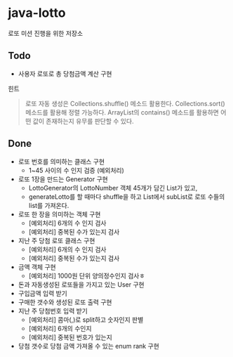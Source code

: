 # java-lotto
로또 미션 진행을 위한 저장소

## Todo

- 사용자 로또로 총 당첨금액 계산 구현



힌트
>로또 자동 생성은 Collections.shuffle() 메소드 활용한다.
 Collections.sort() 메소드를 활용해 정렬 가능하다.
 ArrayList의 contains() 메소드를 활용하면 어떤 값이 존재하는지 유무를 판단할 수 있다.
 

## Done
- 로또 번호를 의미하는 클래스 구현
    + 1~45 사이의 수 인지 검증 (예외처리)
- 로또 1장을 만드는 Generator 구현
    + LottoGenerator의 LottoNumber 객체 45개가 담긴 List가 있고,
    + generateLotto를 할 때마다 shuffle을 하고 List에서 subList로 로또 수들의 list를 가져온다.
 - 로또 한 장을 의미하는 객체 구현
     + [예외처리] 6개의 수 인지 검사
     + [예외처리] 중복된 수가 있는지 검사
 - 지난 주 당첨 로또 클래스 구현
    + [예외처리] 6개의 수 인지 검사
    + [예외처리] 중복된 수가 있는지 검사
 - 금액 객체 구현
    + [예외처리] 1000원 단위 양의정수인지 검사ㅎ
 - 돈과 자동생성된 로또들을 가지고 있는 User 구현 
 - 구입금액 입력 받기
 - 구매한 갯수와 생성된 로또 출력 구현
- 지난 주 당첨번호 입력 받기
    + [예외처리] 콤마(,)로 split하고 숫자인지 판별
    + [예외처리] 6개의 수인지
    + [예외처리] 중복된 번호가 있는지
- 당첨 갯수로 당첨 금액 가져올 수 있는 enum rank 구현

